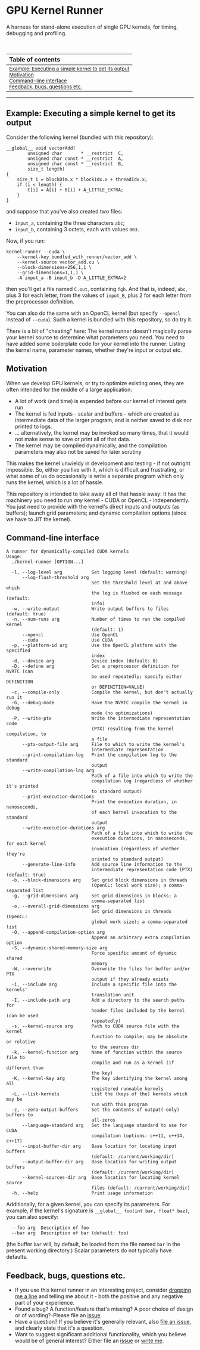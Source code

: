 # GPU Kernel Runner

A harness for stand-alone execution of single GPU kernels, for timing, debugging and profiling.

<br>

| Table of contents|
|:----------------|
| <sub>[Example: Executing a simple kernel to get its output](#example) <br> [Motivation](#motivation)<br>[Command-line interface](#cmdline) <br> [Feedback, bugs, questions etc.](#feedback) </sub>|

----

## <a name="example">Example: Executing a simple kernel to get its output</a>

Consider the following kernel (bundled with this repository):

```
__global__ void vectorAdd(
        unsigned char       * __restrict  C,
        unsigned char const * __restrict  A,
        unsigned char const * __restrict  B,
        size_t length)
{
    size_t i = blockDim.x * blockIdx.x + threadIdx.x;
    if (i < length) {
        C[i] = A[i] + B[i] + A_LITTLE_EXTRA;
    }
}
```
and suppose that you've also created two files: 

* `input_a`, containing the three characters `abc`;
* `input_b`, containing 3 octets, each with values `003`.

Now, if you run:
```
kernel-runner --cuda \
    --kernel-key bundled_with_runner/vector_add \
    --kernel-source vector_add.cu \
    --block-dimensions=256,1,1 \
    --grid-dimensions=1,1,1 \
    -A input_a -B input_b -D A_LITTLE_EXTRA=2
```
then you'll get a file named `C.out`, containing `fgh`. And that is, indeed, `abc`, plus 3 for each letter, from the values of `input_B`, plus 2 for each letter from the preprocessor definition. 

You can also do the same with an OpenCL kernel (but specify `--opencl` instead of `--cuda`). Such a kernel is bundled with this repository, so do try it.

There is a bit of "cheating" here: The kernel runner doesn't magically parse your kernel source to determine what parameters you need. You need to have added some boilerplate code for your kernel into the runner:  Listing the kernel name, parameter names, whether they're input or output etc.


## <a name="motivation">Motivation</a>

When we develop GPU kernels, or try to optimize existing ones, they are often intended for the middle of a large application:

* A lot of work (and time) is expended before our kernel of interest gets run
* The kernel is fed inputs - scalar and buffers - which are created as intermediate data of the larger program, and is neither saved to disk nor printed to logs.
* ... alternatively, the kernel may be invoked so many times, that it would not make sense to save or print all of that data.
* The kernel may be compiled dynamically, and the compilation parameters may also not be saved for later scrutiny

This makes the kernel unwieldy in development and testing - if not outright impossible. So, either you live with it, which is difficult and frustrating, or what some of us do occasionally is write a separate program which only runs the kernel, which is a lot of hassle.

This repository is intended to take away all of that hassle away: It has the machinery you need to run _any_ kernel - CUDA or OpenCL - independently. You just need to provide with the kernel's direct inputs and outputs (as buffers); launch grid parameters; and dynamic compilation options (since we have to JIT the kernel).


## <a name="cmdline">Command-line interface</a>

```
A runner for dynamically-compiled CUDA kernels
Usage:
  ./kernel-runner [OPTION...]

  -l, --log-level arg           Set logging level (default: warning)
      --log-flush-threshold arg
                                Set the threshold level at and above which
                                the log is flushed on each message (default:
                                info)
  -w, --write-output            Write output buffers to files (default: true)
  -n, --num-runs arg            Number of times to run the compiled kernel
                                (default: 1)
      --opencl                  Use OpenCL
      --cuda                    Use CUDA
  -p, --platform-id arg         Use the OpenCL platform with the specified
                                index
  -d, --device arg              Device index (default: 0)
  -D, --define arg              Set a preprocessor definition for NVRTC (can
                                be used repeatedly; specify either DEFINITION
                                or DEFINITION=VALUE)
  -c, --compile-only            Compile the kernel, but don't actually run it
  -G, --debug-mode              Have the NVRTC compile the kernel in debug
                                mode (no optimizations)
  -P, --write-ptx               Write the intermediate representation code
                                (PTX) resulting from the kernel compilation, to
                                a file
      --ptx-output-file arg     File to which to write the kernel's
                                intermediate representation
      --print-compilation-log   Print the compilation log to the standard
                                output
      --write-compilation-log arg
                                Path of a file into which to write the
                                compilation log (regardless of whether it's printed
                                to standard output)
      --print-execution-durations
                                Print the execution duration, in nanoseconds,
                                of each kernel invocation to the standard
                                output
      --write-execution-durations arg
                                Path of a file into which to write the
                                execution durations, in nanoseconds, for each kernel
                                invocation (regardless of whether they're
                                printed to standard output)
      --generate-line-info      Add source line information to the
                                intermediate representation code (PTX) (default: true)
  -b, --block-dimensions arg    Set grid block dimensions in threads
                                (OpenCL: local work size); a comma-separated list
  -g, --grid-dimensions arg     Set grid dimensions in blocks; a
                                comma-separated list
  -o, --overall-grid-dimensions arg
                                Set grid dimensions in threads (OpenCL:
                                global work size); a comma-separated list
  -O, --append-compilation-option arg
                                Append an arbitrary extra compilation option
  -S, --dynamic-shared-memory-size arg
                                Force specific amount of dynamic shared
                                memory
  -W, --overwrite               Overwrite the files for buffer and/or PTX
                                output if they already exists
  -i, --include arg             Include a specific file into the kernels'
                                translation unit
  -I, --include-path arg        Add a directory to the search paths for
                                header files included by the kernel (can be used
                                repeatedly)
  -s, --kernel-source arg       Path to CUDA source file with the kernel
                                function to compile; may be absolute or relative
                                to the sources dir
  -k, --kernel-function arg     Name of function within the source file to
                                compile and run as a kernel (if different than
                                the key)
  -K, --kernel-key arg          The key identifying the kernel among all
                                registered runnable kernels
  -L, --list-kernels            List the (keys of the) kernels which may be
                                run with this program
  -z, --zero-output-buffers     Set the contents of output(-only) buffers to
                                all-zeros
      --language-standard arg   Set the language standard to use for CUDA
                                compilation (options: c++11, c++14, c++17)
      --input-buffer-dir arg    Base location for locating input buffers
                                (default: /current/working/dir)
      --output-buffer-dir arg   Base location for writing output buffers
                                (default: /current/working/dir)
      --kernel-sources-dir arg  Base location for locating kernel source
                                files (default: /current/working/dir)
  -h, --help                    Print usage information
```
Additionally, for a given kernel, you can specify its parameters. For example, if the kernel's signature is `__global__ foo(int bar, float* baz)`, you can also specify:
```
  --foo arg  Description of foo
  --bar arg  Description of bar (default: foo)
```
(the buffer `bar` will, by default, be loaded from the file named `bar` in the present working directory.) Scalar parameters do not typically have defaults.


## <a name="feedback"> Feedback, bugs, questions etc.

* If you use this kernel runner in an interesting project, consider [dropping me a line](mailto:eyalroz1@gmx.com) and telling me about it - both the positive and any negative part of your experience.
* Found a bug? A function/feature that's missing? A poor choice of design or of wording?-Please file an [issue](https://github.com/eyalroz/gpu-kernel-runner/issues/).
* Have a question? If you believe it's generally relevant, also [file an issue](https://github.com/eyalroz/gpu-kernel-runner/issues/), and clearly state that it's a question.
* Want to suggest significant additional functionality, which you believe would be of general interest? Either file an [issue](https://github.com/eyalroz/gpu-kernel-runner/issues/) or [write me](mailto:eyalroz1@gmx.com).

